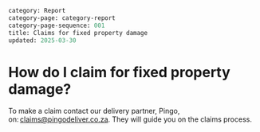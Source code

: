 ```meta
category: Report
category-page: category-report
category-page-sequence: 001
title: Claims for fixed property damage
updated: 2025-03-30
```

# How do I claim for fixed property damage?  

To make a claim contact our delivery partner, Pingo, on: [claims@pingodeliver.co.za](mailto:claims@pingodeliver.co.za). They will guide you on the claims process. 